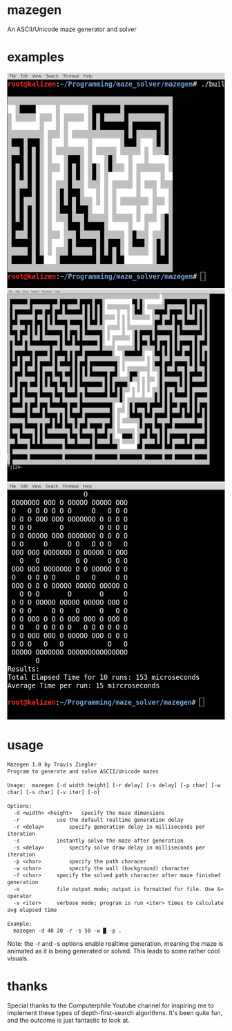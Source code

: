 # mazegen
An ASCII/Unicode maze generator and solver

# examples
![example1](/examples/default.png?raw=true "Default maze")
![example2](/examples/large.png?raw=true "Large maze")
![example3](/examples/custom.png?raw=true "Custom maze with verbose")

# usage

```
Mazegen 1.0 by Travis Ziegler
Program to generate and solve ASCII/Unicode mazes

Usage:  mazegen [-d width height] [-r delay] [-s delay] [-p char] [-w char] [-s char] [-v iter] [-o]

Options: 
  -d <width> <height>	specify the maze dimensions
  -r			use the default realtime generation delay
  -r <delay>  		specify generation delay in milliseconds per iteration
  -s			instantly solve the maze after generation
  -s <delay>		specify solve draw delay in milliseconds per iteration
  -p <char>   		specify the path characer
  -w <char>   		specify the wall (background) character
  -f <char>		specify the solved path character after maze finished generation
  -o 			file output mode; output is formatted for file. Use &> operator
  -v <iter>		verbose mode; program is run <iter> times to calculate avg elapsed time

Example: 
  mazegen -d 40 20 -r -s 50 -w █ -p . 
```
Note: the -r and -s options enable realtime generation, meaning the maze is animated as it is being generated or solved. This leads to some rather cool visuals. 

# thanks
Special thanks to the Computerphile Youtube channel for inspiring me to implement these types of depth-first-search algorithms. It's been quite fun, and the outcome is just fantastic to look at. 
